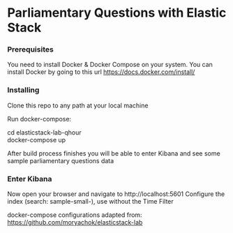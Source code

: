 # Parliamentary Questions with Elastic Stack

### Prerequisites

You need to install Docker & Docker Compose on your system. You can install Docker by going to this url
https://docs.docker.com/install/

### Installing

Clone this repo to any path at your local machine

Run docker-compose:

cd elasticstack-lab-qhour <br/> 
docker-compose up

After build process finishes you will be able to enter Kibana and see some sample parliamentary questions data

### Enter Kibana

Now open your browser and navigate to http://localhost:5601
Configure the index (search: sample-small-), use without the Time Filter

docker-compose configurations adapted from: https://github.com/moryachok/elasticstack-lab
